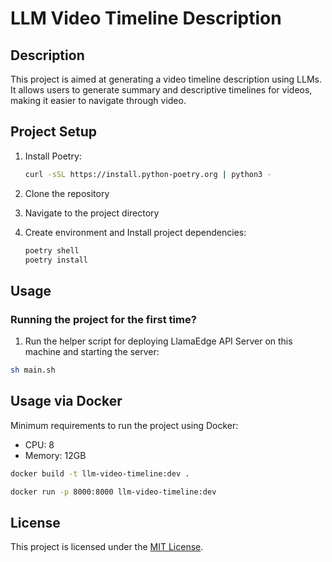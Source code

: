 # LLM Video Timeline Description

## Description

This project is aimed at generating a video timeline description using LLMs. It allows users to generate summary and descriptive timelines for videos, making it easier to navigate through video.

## Project Setup

1. Install Poetry:

   ```bash
   curl -sSL https://install.python-poetry.org | python3 -
   ```

2. Clone the repository
3. Navigate to the project directory
4. Create environment and Install project dependencies:

   ```bash
   poetry shell
   poetry install
   ```

## Usage

### Running the project for the first time?

1. Run the helper script for deploying LlamaEdge API Server on this machine and starting the server:

```bash
sh main.sh
```

## Usage via Docker

Minimum requirements to run the project using Docker:

- CPU: 8
- Memory: 12GB

```bash
docker build -t llm-video-timeline:dev .
```

```bash
docker run -p 8000:8000 llm-video-timeline:dev
```

## License

This project is licensed under the [MIT License](LICENSE).
